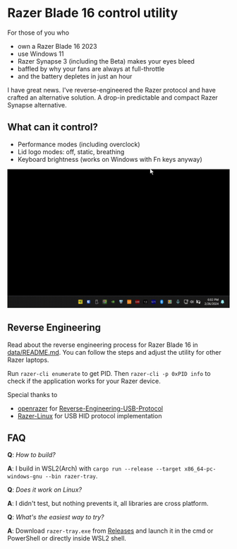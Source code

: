 # Razer Blade 16 control utility

For those of you who
* own a Razer Blade 16 2023
* use Windows 11
* Razer Synapse 3 (including the Beta) makes your eyes bleed
* baffled by why your fans are always at full-throttle
* and the battery depletes in just an hour

I have great news. I've reverse-engineered the Razer protocol and have crafted an alternative solution. A drop-in predictable and compact Razer Synapse alternative.

## What can it control?

* Performance modes (including overclock)
* Lid logo modes: off, static, breathing
* Keyboard brightness (works on Windows with Fn keys anyway)

![](data/demo.gif)

## Reverse Engineering

Read about the reverse engineering process for Razer Blade 16 in [data/README.md](data/README.md). You can follow the steps and adjust the utility for other Razer laptops.

Run `razer-cli enumerate` to get PID.
Then `razer-cli -p 0xPID info` to check if the application works for your Razer device.

Special thanks to
* [openrazer](https://github.com/openrazer) for [Reverse-Engineering-USB-Protocol](https://github.com/openrazer/openrazer/wiki/Reverse-Engineering-USB-Protocol)
* [Razer-Linux](https://github.com/Razer-Linux/razer-laptop-control-no-dkms) for USB HID protocol implementation

## FAQ

**Q**: *How to build?*

**A**: I build in WSL2(Arch) with `cargo run --release --target x86_64-pc-windows-gnu --bin razer-tray`.

**Q**: *Does it work on Linux?*

**A**: I didn't test, but nothing prevents it, all libraries are cross platform.

**Q**: *What's the easiest way to try?*

**A**: Download `razer-tray.exe` from [Releases](release/) and launch it in the cmd or PowerShell or directly inside WSL2 shell.


